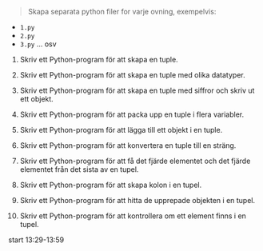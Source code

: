 > Skapa separata python filer for varje ovning, exempelvis:  
* `1.py`
* `2.py`
* `3.py`
... osv

1. Skriv ett Python-program för att skapa en tuple.


2. Skriv ett Python-program för att skapa en tuple med olika datatyper.


3. Skriv ett Python-program för att skapa en tuple med siffror och skriv ut ett objekt.


4. Skriv ett Python-program för att packa upp en tuple i flera variabler.


5. Skriv ett Python-program för att lägga till ett objekt i en tuple.


6. Skriv ett Python-program för att konvertera en tuple till en sträng.


7. Skriv ett Python-program för att få det fjärde elementet och det fjärde elementet från det sista av en tupel.


8. Skriv ett Python-program för att skapa kolon i en tupel.


9. Skriv ett Python-program för att hitta de upprepade objekten i en tupel.


10. Skriv ett Python-program för att kontrollera om ett element finns i en tupel.

start 13:29-13:59